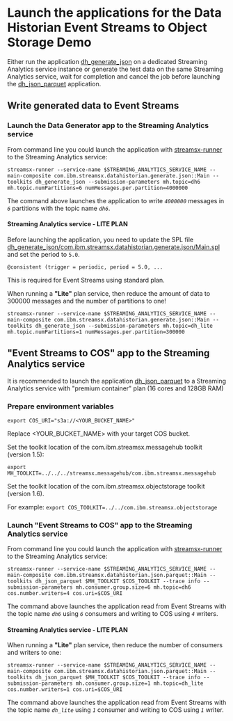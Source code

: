 # Launch the applications for the Data Historian Event Streams to Object Storage Demo

Either run the application [dh_generate_json](dh_generate_json/README.md) on a dedicated Streaming Analytics service instance or generate the test data on the same Streaming Analytics service, wait for completion and cancel the job before launching the  [dh_json_parquet](dh_json_parquet/README.md) application.

## Write generated data to Event Streams

### Launch the Data Generator app to the Streaming Analytics service

From command line you could launch the application with [streamsx-runner](http://ibmstreams.github.io/streamsx.topology/doc/pythondoc/scripts/runner.html) to the Streaming Analytics service:

`streamsx-runner --service-name $STREAMING_ANALYTICS_SERVICE_NAME --main-composite com.ibm.streamsx.datahistorian.generate.json::Main --toolkits dh_generate_json --submission-parameters mh.topic=dh6 mh.topic.numPartitions=6 numMessages.per.partition=4000000`

The command above launches the application to write *`4000000`* messages in *`6`* partitions with the topic name *`dh6`*.

#### Streaming Analytics service - LITE PLAN

Before launching the application, you need to update the SPL file [dh_generate_json/com.ibm.streamsx.datahistorian.generate.json/Main.spl](dh_generate_json/com.ibm.streamsx.datahistorian.generate.json/Main.spl) and set the period to `5.0`.

    @consistent (trigger = periodic, period = 5.0, ...

This is required for Event Streams using standard plan.

When running a **"Lite"** plan service, then reduce the amount of data to 300000 messages and the number of partitions to one!

`streamsx-runner --service-name $STREAMING_ANALYTICS_SERVICE_NAME --main-composite com.ibm.streamsx.datahistorian.generate.json::Main --toolkits dh_generate_json --submission-parameters mh.topic=dh_lite mh.topic.numPartitions=1 numMessages.per.partition=300000`


## "Event Streams to COS" app to the Streaming Analytics service

It is recommended to launch the application [dh_json_parquet](dh_json_parquet/README.md) to a Streaming Analytics service with "premium container" plan (16 cores and 128GB RAM)

### Prepare environment variables

`export COS_URI="s3a://<YOUR_BUCKET_NAME>"`

Replace <YOUR_BUCKET_NAME> with your target COS bucket.

Set the toolkit location of the com.ibm.streamsx.messagehub toolkit (version 1.5):

`export MH_TOOLKIT=../../../streamsx.messagehub/com.ibm.streamsx.messagehub`

Set the toolkit location of the com.ibm.streamsx.objectstorage toolkit (version 1.6).

For example:
`export COS_TOOLKIT=../../com.ibm.streamsx.objectstorage`

### Launch "Event Streams to COS" app to the Streaming Analytics service

From command line you could launch the application with [streamsx-runner](http://ibmstreams.github.io/streamsx.topology/doc/pythondoc/scripts/runner.html) to the Streaming Analytics service:

`streamsx-runner --service-name $STREAMING_ANALYTICS_SERVICE_NAME --main-composite com.ibm.streamsx.datahistorian.json.parquet::Main --toolkits dh_json_parquet $MH_TOOLKIT $COS_TOOLKIT --trace info --submission-parameters mh.consumer.group.size=6 mh.topic=dh6 cos.number.writers=4 cos.uri=$COS_URI`

The command above launches the application read from Event Streams with the topic name *`dh6`* using *`6`* consumers and writing to COS using *`4`* writers.

#### Streaming Analytics service - LITE PLAN

When running a **"Lite"** plan service, then reduce the number of consumers and writers to one:

`streamsx-runner --service-name $STREAMING_ANALYTICS_SERVICE_NAME --main-composite com.ibm.streamsx.datahistorian.json.parquet::Main --toolkits dh_json_parquet $MH_TOOLKIT $COS_TOOLKIT --trace info --submission-parameters mh.consumer.group.size=1 mh.topic=dh_lite cos.number.writers=1 cos.uri=$COS_URI
`

The command above launches the application read from Event Streams with the topic name *`dh_lite`* using *`1`* consumer and writing to COS using *`1`* writer.

